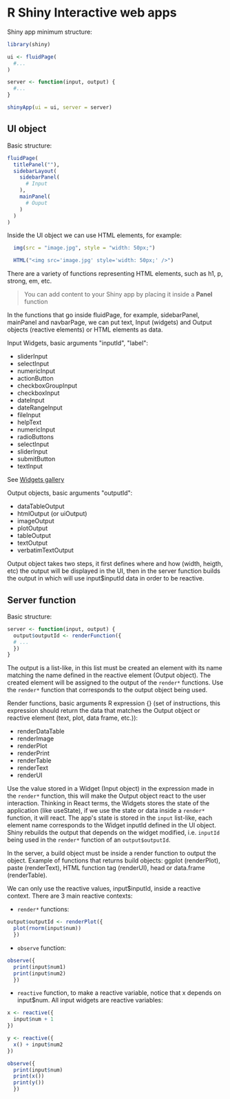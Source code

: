 # R Shiny Interactive web apps

Shiny app minimum structure:

```R
library(shiny)

ui <- fluidPage(
  #...
)

server <- function(input, output) {
  #...
}

shinyApp(ui = ui, server = server)
```

## UI object

Basic structure:

```R
fluidPage(
  titlePanel(""),
  sidebarLayout(
    sidebarPanel(
      # Input
    ),
    mainPanel(
      # Ouput
    )
  )
)
```

Inside the UI object we can use HTML elements, for example:

```R
  img(src = "image.jpg", style = "width: 50px;")
```

```R
  HTML("<img src='image.jpg' style='width: 50px;' />")
```

There are a variety of functions representing HTML elements, such as h1, p, strong, em, etc.

> You can add content to your Shiny app by placing it inside a **Panel** function

In the functions that go inside fluidPage, for example, sidebarPanel, mainPanel and navbarPage, we can
put text, Input (widgets) and Output objects (reactive elements) or HTML elements as data.

Input Widgets, basic arguments "inputId", "label":

- sliderInput
- selectInput
- numericInput
- actionButton
- checkboxGroupInput
- checkboxInput
- dateInput
- dateRangeInput
- fileInput
- helpText
- numericInput
- radioButtons
- selectInput
- sliderInput
- submitButton
- textInput

See [Widgets gallery](https://shiny.rstudio.com/gallery/widget-gallery.html)

Output objects, basic arguments "outputId":

- dataTableOutput
- htmlOutput (or uiOutput)
- imageOutput
- plotOutput
- tableOutput
- textOutput
- verbatimTextOutput

Output object takes two steps, it first defines where and how (width, heigth, etc) the output will be displayed in the UI, then in the server function builds the output in which will use input$inputId data in order to be reactive.

## Server function

Basic structure:

```R
server <- function(input, output) {
  output$outputId <- renderFunction({
  # ...
  })
}

```

The output is a list-like, in this list must be created an element with its name matching the name defined in the reactive element (Output object). The created element will be assigned to the output of the `render*` functions. Use the `render*` function that corresponds to the output object being used.

Render functions, basic arguments R expression {} (set of instructions, this expression should return the data that matches the Output object or reactive element (text, plot, data frame, etc.)):

- renderDataTable
- renderImage
- renderPlot
- renderPrint
- renderTable
- renderText
- renderUI

Use the value stored in a Widget (Input object) in the expression made in the `render*` function, this will make the Output object react to the user interaction. Thinking in React terms, the Widgets stores the state of the application (like useState), if we use the state or data inside a `render*` function, it will react. The app's state is stored in the `input` list-like, each element name corresponds to the Widget inputId defined in the UI object. Shiny rebuilds the output that depends on the widget modified, i.e. `inputId` being used in the `render*` function of an `output$outputId`.

In the server, a build object must be inside a render function to output the object. Example of functions that returns build objects: ggplot (renderPlot), paste (renderText), HTML function tag (renderUI), head or data.frame (renderTable).

We can only use the reactive values, input$inputId, inside a reactive context. There are 3 main reactive contexts:

- `render*` functions:

```R
output$outputId <- renderPlot({
  plot(rnorm(input$num))
  })
```

- `observe` function:

```R
observe({
  print(input$num1)
  print(input$num2)
  })
```

- `reactive` function, to make a reactive variable, notice that x depends on input$num. All input widgets are reactive variables:

```R
x <- reactive({
  input$num + 1
})

y <- reactive({
  x() + input$num2
})

observe({
  print(input$num)
  print(x())
  print(y())
  })
```
